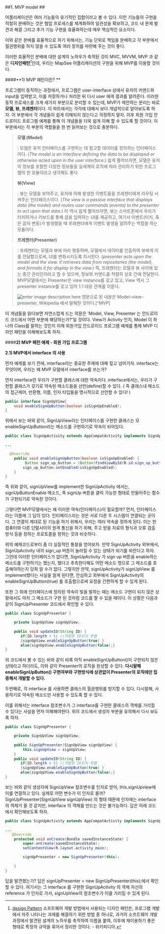 

    
##1. MVP model ##


 어플리케이션은 여러 기능들의 유기적인 집합이라고 볼 수 있다.  이런 기능들의 구현을 적절히 분배하는 것은 협업 프로세스를 체계화하여 일관성을 확보하고, 코드 내 문제 발견과 해결 그리고 추가 기능 구현을 효율화하는데 매우 핵심적인 요소이다.

이와 같은 분배를 효율적으로 하기 위해서는, 기능 단위로 책임을 분배하고 각 부분에서 월권행위를 하지 않을 수 있도록 여러 장치를 마련해 주는 것이 좋다.

    
이러한 효율적인 분배에 대한 설계의 노하우가 축적된 것이 MVC, MVVM, MVP 과 같은 **디자인패턴**[^designPattern]인데, 우리는 MapSee 어플리케이션의 구현을 위해 MVP를 이용할 것이다.




####**1)  MVP 패턴이란? **

프로그램이 동작하는 과정에서, 프로그램은 user-interface 상에서 유저의 커맨드와 input을 입력받고, 이를 저장하거나 처리한 뒤 다시 user 에게 결과를 알려준다.
이러한 동작 프로세스를 크게 세가지 부분으로 분리할 수 있는데,   MVP가 제안하는 분리는 바로 **모델, 뷰, 프레젠터**이다.  이 파트에서는 각각에 대해서 보다 개념적으로 알아보도록 하자.  이 부분에서 각 개념들이 쉽게 이해되지 않는다고 걱정하지 말자. 이후 회원 가입 안드로이드 프로그램 예제를 통해 이 개념들을 더욱 쉽게 이해 할 수 있도록 할 것이다. 이 부분에서는 각 부분의 역할들을 한 번 읽어보는 것으로 충분하다.

>   **모델 (Model)**
> 
> : 모델은 유저 인터페이스를 구현하는 데 참고할 데이터를 정의하는 인터페이스이다. (_The model is an interface defining the data to be displayed or otherwise acted upon in the user interface._) 쉽게 풀어쓰자면, 모델은 유저의 정보를 포함한 다양한 정보들을 실세계의 로직에 따라 관리하기 위한 프로그램의 한 모듈이라고 생각해도 좋다.    
> 
> **뷰(View)**
>
> : 뷰는 모델을 보여주고, 유저에 의해 발생한 이벤트들을 프레젠터에게 라우팅 시켜주는 인터페이스이다. (_The view is a passive interface that displays data (the model) and routes user commands (events) to the presenter to act upon that data._) 이 역시 쉽게 풀어쓰자면, 뷰는 스마트폰에서 우리가 터치하거나 키보드를 통해 글을 입력하는 UI를 제공하고, 여기서 이벤트(터치, 혹은 글자 변동)가 발생했을 때 프레젠터에게 이벤트 발생을 알려주는 역할을 하는 모듈이다.
>
>**프레젠터(Presenter)**

>: 프레젠터는 모델과 뷰에 따라 행동하며, 모델에서 데이터를 인출하여 뷰에게  이를 전달함으로써, UI를 변화시키도록 지시한다. (_presenter acts upon the model and the view. It retrieves data from repositories (the model), and formats it for display in the view._) 즉, 프레젠터는 모델과 뷰 사이에 있는 중간 관리인이라고 할 수 있으며, 정보와 커맨드를 적절히 상호 간에 전달한다. MVP모델에서는 Presenter은 view instance를 갖고 있고, View 역시 그  presenter instance를 갖고 있어 1:1 대응 관계를 이룬다.
>
> ![enter image description here](https://upload.wikimedia.org/wikipedia/commons/d/dc/Model_View_Presenter_GUI_Design_Pattern.png)
> 영문으로 된 내용은 Model–view–presenter, Wikipedia 에서 발췌한 것이다.[^MVP]

이 개념들을 읽다보면 자연스럽게 드는 의문은 'Model, View, Presenter 는 안드로이드 코드에서 어떤 부분에 해당하는가?'일 것이다. View가 Activity 인지, Model 이 하나의 Class를 말하는 것인지 이제 회원가입 안드로이드 프로그램 예제를 통해 MVP 디자인 패턴을 이해해보도록 하자.

####**2) MVP 패턴 예제  - 회원 가입 프로그램**

**2.1) MVP에서 interface 의 사용**

먼저 예제를 보기 전에, interface라는 중요한 주제에 대해 짚고 넘어가자.
interface는 무엇이며, 우리는 왜 MVP 모델에서 interface를 쓰는가?

먼저 interface란 우리가 구현할 클래스에 대한 약속이다.  interface에서는, 우리가 구현할 클래스가 갖기로 약속된 메소드들을 선언(define)할 수 있다. ( 즉 클래스내 메소드의 접근제어, 반환형, 이름, 인자 타입들을 명시적으로 선언할 수 있다! )

```java
public interface SignUpView{
	void enableSignUpButton(boolean isSignUpEnabled);
}
```
위에서 보는 바와 같이, SignUpView라는 인터페이스를 구현한 클래스는 모enableSignUpButton라는 메소드를 구현하기로 약속이 되어있다.


```java
public class SignUpActivity extends AppCompatActivity implements SignUpView {

...

  @Override
    public void enableSignUpButton(boolean isSignUpEnabled) {
         Button sign_up_button = (Button)findViewById(R.id.sign_up_button);
        sign_up_button.setEnabled(isSignUpEnabled);
	}
}
```
즉 위와 같이, signUpView를 implement한 SignUpActivity 에서는, signUpButtonEnable 메소드, 즉 signUp 버튼을 클릭 가능한 형태로 만들어주는 함수가 구현되기로 약속한 것이다. 

그렇다면 MVP모델에서는 왜 이러한 약속(인터페이스)이 필요할까? 먼저, 인터페이스라는 이름에 그 답이 있다. 인터페이스라는 것은 서로 다른 두 시스템이 연결되는 곳이다. 그 연결이 제대로 된 기능을 하기 위해서, 우리는 여러 약속을 정하게 된다. 이는 한 컴퓨터와 다른 단말사이의 원격 통신을 하기 위해, 주고 받을 자료의 형식과 오류 검출 방식 등을 정하는 프로토콜을 정하는 것과 비슷하다.

위의 예제코드로부터 좀 더 실질적인 통찰을 얻어보자. 만약 SignUpActivity 외부에서,  SignUpActivity 내의 sign_up 버튼이 눌러질 수 있는 상태가 되기를 바란다고 하자. 그런데 이러한 인터페이스가 없다면, SignUpActivity 가  sign up 버튼을 enable하는 메소드를 구현하기는 했는지, 했다고 추측한다해도 어떤 메소드 명으로 그 메소드를 호출해야하는지 당최 알 수가 없다. 
그렇지만 만약,  signUpActivity가 signUpView 를 implement했다는 사실을 알게 된다면, 안심하고 외부에서 SignUpActivity의 enableSignUpButton(true) 를 호출함으로써 요청을 간편하게 할 수 있게 된다.

 또한 그 외에 인터페이스에 정의된 약속이 빛을 발하는 때는  메소드 구현이 되지 않은 상황에서도 마치 그 메소드가 구현 된 것처럼 코드를 짤 수 있을 때이다. 이 상황은 다음과 같이 SignUpPresenter 코드에서 확인할 수 있다.

``` java
public class SignUpPresenter {

    private SignUpView signUpView;
    
    public void updateID(String ID) {
       if(ID.length > 5) //적합한 ID인지 판별
       {signUpView.enableSignUpButton(true) }
       else{signUpView.enableSignUpButton(false);}
}
```

 위 코드에서 볼 수 있는 바와 같이 비록 아직 enableSignUpButton()이 구현되지 않은 상태라고 하더라도, 이와 같이 Presenter의 로직을 완성할 수 있다.  **다시말해 enableSignUpButton()  구현여부와  구현방식에 상관없이 Presenter의 로직에만 집중해서 개발할 수 있다.** 

두번째로,  각 interface 를 사용하면 클래스의 월권행위를 방지할 수 있다. 다시말해,  사용하기로 약속된 메소드만 사용할 수 있도록 할 수 있다. 

이를 위해서는 interface 참조변수가 그 interface를 구현한 클래스의 객체를 가리킬 수 있다는 사실을 먼저 이해해야한다.
위의 코드에서 생성자 부분을  유의해서 다시 보도록 하자. 
``` java
public class SignUpPresenter {

    private SignUpView signUpView;
    
    public SignUpPresenter(SignUpView signUpView) {
        this.signUpView = signUpView;
    }
    public void updateID(String ID) {
       if(ID.length > 5) //적합한 ID인지 판별
       {signUpView.enableSignUpButton(true) }
       else{signUpView.enableSignUpButton(false);}
}
```
보는 바와 같이 생성자에 SignUpView 참조변수를 인자로 받아, this.signUpview에 이를 연결하고 있다. 실제로 어떤 변수가 이 인자로 올까? SignUpPresenter(SignUpView signUpView) 의 형태 때문에 인자에는 interface 의 객체가 올 것 같지만, interface 의 객체를 만드는 것은 불가능하다. 답은 아래 코드에서 확인해보도록 하자. 

```java
public class SignUpActivity extends AppCompatActivity implements SignUpView {

...
   @Override
    protected void onCreate(Bundle savedInstanceState) {
        super.onCreate(savedInstanceState);
        setContentView(R.layout.activity_main);

        signUpPresenter = new SignUpPresenter(this);
        
    }
}
```
답을 발견했는가? 답은 signUpPresenter = new SignUpPresenter(this);에서  확인할 수 있다. 여기서는 그 interface 를 구현한 SignUpActivity 의 객체 자신의 reference 가  인자로 가서, signUpView의 참조변수가 이를 가리킬 수 있게 된다. 




 [^designPattern]: [design Pattern](https://stackedit.io/)  소프트웨어 개발 방법에서 사용되는 디자인 패턴은, 프로그램 개발에서 자주 나타나는 과제를 해결하기 위한 방법 중 하나로, 과거의 소프트웨어 개발 과정에서 발견된 설계의 노하우를 축적하여 이름을 붙여, 이후에 재이용하기 좋은 형태로 특정의 규약을 묶어서 정리한 것이다. - 위키피디아.


